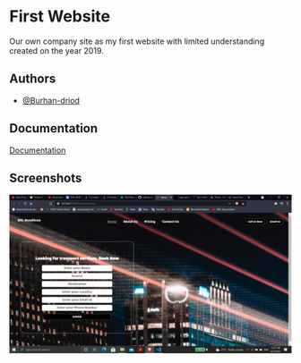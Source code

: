 
# First Website

Our own company site as my first website with limited understanding created on the year 2019.
## Authors

- [@Burhan-driod](https://github.com/Burhan-driod)

  
## Documentation

[Documentation](https://linktodocumentation)

  
## Screenshots

![App Screenshot](https://github.com/Burhan-driod/firstwebsite/blob/main/2021-06-11.png)

  
